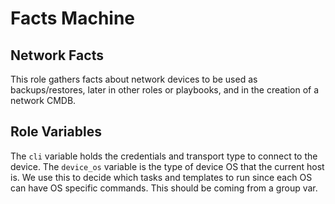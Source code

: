 Facts Machine
=========

Network Facts
-------------

This role gathers facts about network devices to be used as backups/restores, later in other roles or playbooks, and in the creation of a network CMDB.

Role Variables
--------------

The `cli` variable holds the credentials and transport type to connect to the device.
The `device_os` variable is the type of device OS that the current host is. We use this to decide which tasks and templates to run since each OS can have OS specific commands. This should be coming from a group var.
